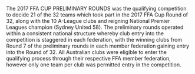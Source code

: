 The 2017 FFA CUP PRELIMINARY ROUNDS was the qualifying competition to decide 21 of the 32 teams which took part in the 2017 FFA Cup Round of 32, along with the 10 A-League clubs and reigning National Premier Leagues champion (Sydney United 58). The preliminary rounds operated within a consistent national structure whereby club entry into the competition is staggered in each federation, with the winning clubs from Round 7 of the preliminary rounds in each member federation gaining entry into the Round of 32. All Australian clubs were eligible to enter the qualifying process through their respective FFA member federation, however only one team per club was permitted entry in the competition.
